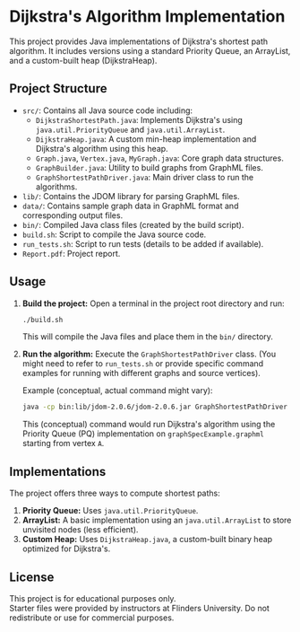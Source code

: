 # Dijkstra's Algorithm Implementation

This project provides Java implementations of Dijkstra's shortest path algorithm. It includes versions using a standard Priority Queue, an ArrayList, and a custom-built heap (DijkstraHeap).

## Project Structure

- `src/`: Contains all Java source code including:
    - `DijkstraShortestPath.java`: Implements Dijkstra's using `java.util.PriorityQueue` and `java.util.ArrayList`.
    - `DijkstraHeap.java`: A custom min-heap implementation and Dijkstra's algorithm using this heap.
    - `Graph.java`, `Vertex.java`, `MyGraph.java`: Core graph data structures.
    - `GraphBuilder.java`: Utility to build graphs from GraphML files.
    - `GraphShortestPathDriver.java`: Main driver class to run the algorithms.
- `lib/`: Contains the JDOM library for parsing GraphML files.
- `data/`: Contains sample graph data in GraphML format and corresponding output files.
- `bin/`: Compiled Java class files (created by the build script).
- `build.sh`: Script to compile the Java source code.
- `run_tests.sh`: Script to run tests (details to be added if available).
- `Report.pdf`: Project report.

## Usage

1.  **Build the project:**
    Open a terminal in the project root directory and run:
    ```bash
    ./build.sh
    ```
    This will compile the Java files and place them in the `bin/` directory.

2.  **Run the algorithm:**
    Execute the `GraphShortestPathDriver` class. (You might need to refer to `run_tests.sh` or provide specific command examples for running with different graphs and source vertices).

    Example (conceptual, actual command might vary):
    ```bash
    java -cp bin:lib/jdom-2.0.6/jdom-2.0.6.jar GraphShortestPathDriver data/graphs/graphSpecExample.graphml A PQ
    ```
    This (conceptual) command would run Dijkstra's algorithm using the Priority Queue (PQ) implementation on `graphSpecExample.graphml` starting from vertex `A`.

## Implementations

The project offers three ways to compute shortest paths:
1.  **Priority Queue:** Uses `java.util.PriorityQueue`.
2.  **ArrayList:** A basic implementation using an `java.util.ArrayList` to store unvisited nodes (less efficient).
3.  **Custom Heap:** Uses `DijkstraHeap.java`, a custom-built binary heap optimized for Dijkstra's.

## License

This project is for educational purposes only.  
Starter files were provided by instructors at Flinders University.
Do not redistribute or use for commercial purposes.
